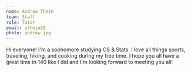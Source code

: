 ```yaml
---
name: Andrew Thein
team: Staff
role: Tutor
email: athein26
photo: andrew.jpg
---
```


Hi everyone! I'm a sophomore studying CS & Stats. I love all things sports, traveling, hiking, and cooking during my free time. I hope you all have a great time in 140 like I did and I'm looking forward to meeting you all!